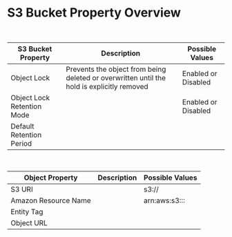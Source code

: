 # S3 Bucket Property Overview

<br>

| S3 Bucket Property | Description | Possible Values |
| --- | --- | --- |
| Object Lock | Prevents the object from being deleted or overwritten until the hold is explicitly removed | Enabled or Disabled |
| Object Lock Retention Mode | | Enabled or Disabled |
| Default Retention Period | |

<br>

| Object Property | Description | Possible Values |
| --- | --- | --- |
| S3 URI | | s3:// |
| Amazon Resource Name | | arn:aws:s3::: |
| Entity Tag | | |
| Object URL | | |
